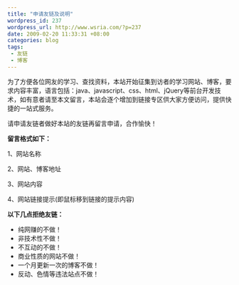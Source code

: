 ```yaml
--- 
title: "申请友链及说明"
wordpress_id: 237
wordpress_url: http://www.wsria.com/?p=237
date: 2009-02-20 11:33:31 +08:00
categories: blog
tags: 
 - 友链
 - 博客
---
```

为了方便各位网友的学习、查找资料，本站开始征集到访者的学习网站、博客，要求内容丰富，语言包括：java、javascript、css、html、jQuery等前台开发技术，如有意者请至本文留言，本站会逐个增加到链接专区供大家方便访问，提供快捷的一站式服务。

<!--more-->

请申请友链者做好本站的友链再留言申请，合作愉快！

<strong>留言格式如下：</strong>

1、网站名称

2、网站、博客地址

3、网站内容

4、网站链接提示(即鼠标移到链接的提示内容)

<strong>以下几点拒绝友链：</strong>
<ul>
	<li>纯网赚的不做！</li>
	<li>非技术性不做！</li>
	<li>不互动的不做！</li>
	<li>商业性质的网站不做！</li>
	<li>一个月更新一次的博客不做！</li>
	<li>反动、色情等违法站点不做！</li>
</ul>
